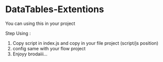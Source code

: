 # DataTables-Extentions

You can using this in your project

Step Using :
1. Copy script in index.js and copy in your file project (script/js position)
2. config same with your flow project
3. Enjoyy brodaiii...
